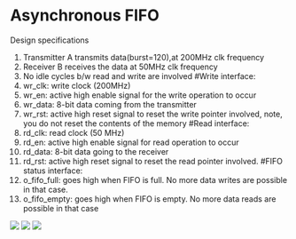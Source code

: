 
# Asynchronous FIFO
Design specifications

1. Transmitter A transmits data(burst=120),at 200MHz clk frequency
2. Receiver B receives the data at 50MHz clk frequency
3. No idle cycles b/w read and write are involved
  #Write interface:
 1. wr_clk: write clock (200MHz)
 2. wr_en: active high enable signal for the write operation to occur
 3. wr_data: 8-bit data coming from the transmitter
 4. wr_rst: active high reset signal to reset the write pointer involved, note, you do not reset the contents of the memory
  #Read interface:
 1. rd_clk: read clock (50 MHz)
 2. rd_en: active high enable signal for read operation to occur
 3. rd_data: 8-bit data going to the receiver
 4. rd_rst: active high reset signal to reset the read pointer involved.
  #FIFO status interface:
 1. o_fifo_full: goes high when FIFO is full. No more data writes are possible in that case.
 2. o_fifo_empty: goes high when FIFO is empty. No more data reads are possible in that case
 
 <image src = screenshot(775).png>
 <image src = screenshot(774).png>
 <image src = fifo_image.png>